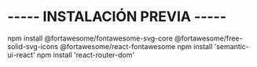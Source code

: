 
# ----- INSTALACIÓN PREVIA ----- #
npm install @fortawesome/fontawesome-svg-core @fortawesome/free-solid-svg-icons @fortawesome/react-fontawesome
npm install 'semantic-ui-react'
npm install 'react-router-dom'
